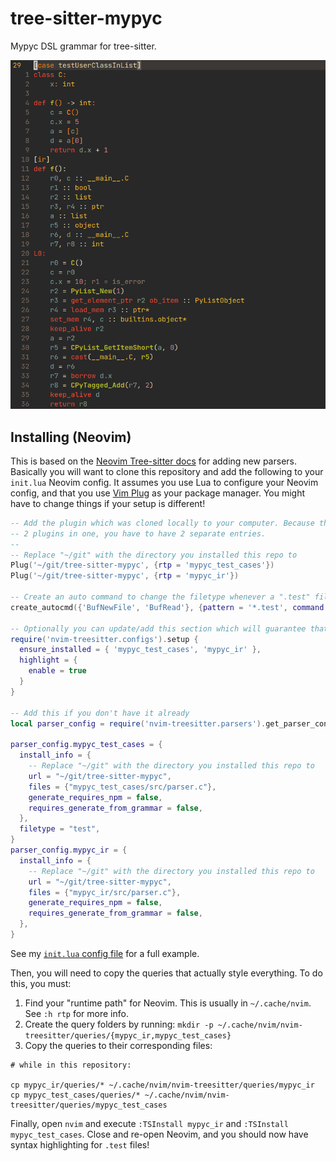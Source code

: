 # tree-sitter-mypyc

Mypyc DSL grammar for tree-sitter.

![Mypyc DSL with syntax highlighting](./screenshot.png)

## Installing (Neovim)

This is based on the [Neovim Tree-sitter docs](https://github.com/nvim-treesitter/nvim-treesitter#adding-parsers) for adding new parsers.
Basically you will want to clone this repository and add the following to your `init.lua` Neovim config. It assumes you use Lua
to configure your Neovim config, and that you use [Vim Plug](https://github.com/junegunn/vim-plug) as your package manager. You
might have to change things if your setup is different!

```lua
-- Add the plugin which was cloned locally to your computer. Because this repo actually contains
-- 2 plugins in one, you have to have 2 separate entries.
--
-- Replace "~/git" with the directory you installed this repo to
Plug('~/git/tree-sitter-mypyc', {rtp = 'mypyc_test_cases'})
Plug('~/git/tree-sitter-mypyc', {rtp = 'mypyc_ir'})

-- Create an auto command to change the filetype whenever a ".test" file is opened.
create_autocmd({'BufNewFile', 'BufRead'}, {pattern = '*.test', command = 'set syntax=mypyc_test_cases filetype=mypyc_test_cases'})

-- Optionally you can update/add this section which will guarantee that the mypyc grammar(s) are always installed
require('nvim-treesitter.configs').setup {
  ensure_installed = { 'mypyc_test_cases', 'mypyc_ir' },
  highlight = {
    enable = true
  }
}

-- Add this if you don't have it already
local parser_config = require('nvim-treesitter.parsers').get_parser_configs()

parser_config.mypyc_test_cases = {
  install_info = {
    -- Replace "~/git" with the directory you installed this repo to
    url = "~/git/tree-sitter-mypyc",
    files = {"mypyc_test_cases/src/parser.c"},
    generate_requires_npm = false,
    requires_generate_from_grammar = false,
  },
  filetype = "test",
}
parser_config.mypyc_ir = {
  install_info = {
    -- Replace "~/git" with the directory you installed this repo to
    url = "~/git/tree-sitter-mypyc",
    files = {"mypyc_ir/src/parser.c"},
    generate_requires_npm = false,
    requires_generate_from_grammar = false,
  },
}
```

See my [`init.lua` config file](https://github.com/dosisod/dotfiles/blob/master/.config/nvim/init.lua) for a full example.

Then, you will need to copy the queries that actually style everything. To do this, you must:

1. Find your "runtime path" for Neovim. This is usually in `~/.cache/nvim`. See `:h rtp` for more info.
2. Create the query folders by running: `mkdir -p ~/.cache/nvim/nvim-treesitter/queries/{mypyc_ir,mypyc_test_cases}`
3. Copy the queries to their corresponding files:

```
# while in this repository:

cp mypyc_ir/queries/* ~/.cache/nvim/nvim-treesitter/queries/mypyc_ir
cp mypyc_test_cases/queries/* ~/.cache/nvim/nvim-treesitter/queries/mypyc_test_cases
```

Finally, open `nvim` and execute `:TSInstall mypyc_ir` and `:TSInstall mypyc_test_cases`. Close and re-open Neovim,
and you should now have syntax highlighting for `.test` files!
